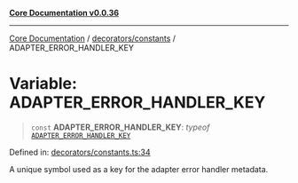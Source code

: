[**Core Documentation v0.0.36**](../../../README.md)

***

[Core Documentation](../../../modules.md) / [decorators/constants](../README.md) / ADAPTER\_ERROR\_HANDLER\_KEY

# Variable: ADAPTER\_ERROR\_HANDLER\_KEY

> `const` **ADAPTER\_ERROR\_HANDLER\_KEY**: *typeof* [`ADAPTER_ERROR_HANDLER_KEY`](ADAPTER_ERROR_HANDLER_KEY.md)

Defined in: [decorators/constants.ts:34](https://github.com/stonemjs/core/blob/9f959fbf0878444ad50749e09c8b1ee612a83d71/src/decorators/constants.ts#L34)

A unique symbol used as a key for the adapter error handler metadata.

